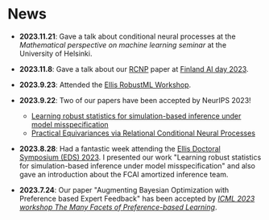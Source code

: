 # News
- **2023.11.21**: Gave a talk about conditional neural processes at the *Mathematical perspective on machine learning seminar* at the University of Helsinki.
- **2023.11.8**: Gave a talk about our [RCNP](https://arxiv.org/abs/2306.10915) paper at [Finland AI day 2023](https://fcai.fi/ai-day-2023).
- **2023.9.23**: Attended the [Ellis RobustML Workshop](https://sites.google.com/view/ellis-robust-ml-workshop/home).
- **2023.9.22**: Two of our papers have been accepted by NeurIPS 2023!
	- [Learning robust statistics for simulation-based inference under model misspecification](https://arxiv.org/abs/2305.15871) 
	- [Practical Equivariances via Relational Conditional Neural Processes](https://arxiv.org/abs/2306.10915)
- **2023.8.28**: Had a fantastic week attending the [Ellis Doctoral Symposium (EDS) 2023](https://fcai.fi/eds2023/home). I presented our work "Learning robust statistics for simulation-based inference under model misspecification" and also gave an introduction about the FCAI amortized inference team.

- **2023.7.24**: Our paper "Augmenting Bayesian Optimization with Preference based Expert Feedback" has been accepted by *[ICML 2023 workshop The Many Facets of Preference-based Learning](https://sites.google.com/view/mfpl-icml-2023/home)*.



